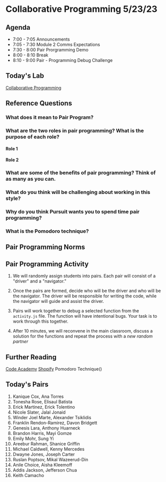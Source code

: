 # Collaborative Programming 5/23/23

## Agenda
* 7:00 - 7:05 Announcements 
* 7:05 - 7:30 Module 2 Comms Expectations
* 7:30 - 8:00 Pair Prorgramming Demo  
* 8:00 - 8:10 Break
* 8:10 - 9:00 Pair - Programming Debug Challenge 


## Today's Lab
[Collaborative Programming](https://github.com/10-2-pursuit/lab-collaborative-programming)

## Reference Questions

### What does it mean to Pair Program?

### What are the two roles in pair programming? What is the purpose of each role?

#### Role 1 


#### Role 2


### What are some of the benefits of pair programming? Think of as many as you can.

### What do you think will be challenging about working in this style?

### Why do you think Pursuit wants you to spend time pair programming?

### What is the Pomodoro technique?


## Pair Programming Norms





## Pair Programming Activity

1.  We will randomly assign students into pairs. Each pair will consist of a "driver" and a "navigator."

2. Once the pairs are formed, decide who will be the driver and who will be the navigator. The driver will be responsible for writing the code, while the navigator will guide and assist the driver.

3.  Pairs will work together to debug a selected function from the `activity.js` file. The function will have intentional bugs.  Your task is to work through this together.  

4.  After 10 minutes, we will reconvene in the main classroom, discuss a solution for the functions and repeat the process with a _new random partner_



##  Further Reading
[Code Academy](https://www.codecademy.com/resources/blog/what-is-pair-programming/)
[Shopify](https://shopify.engineering/pair-programming-explained)
Pomodoro Technique()

## Today's Pairs

1. Kanique Cox, Ana Torres
2. Tonesha Rose, Elisaul Batista
3. Erick Martinez, Erick Tolentino
4. Nicole Slater, Jalal Jonaid
5. Winder Joel Marte, Alexander Tsiklidis
6. Franklin Rendon-Ramirez, Davon Bridgett
7. Genesis Lara, Anthony Huarneck
8. Brandon Harris, Mayi Gomze
9. Emily Mohr, Sung Yi
10. Areebur Rahman, Shanice Griffin
11. Michael Caldwell, Kenny Mercedes
12. Dwayne Jones, Joseph Carter
13. Ruslan Poptsov, Mikal Wazeerud-Din
14. Anile Choice, Aisha Kleemoff
15. Addis Jackson, Jefferson Chua
16. Keith Camacho

